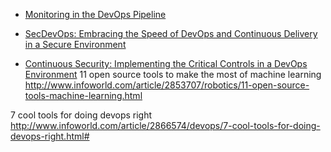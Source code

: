 * [Monitoring in the DevOps Pipeline](https://insights.sei.cmu.edu/devops/2015/12/monitoring-in-the-devops-pipeline.html)

* [SecDevOps: Embracing the Speed of DevOps and Continuous Delivery in a Secure Environment](https://securityintelligence.com/secdevops-embracing-the-speed-of-devops-and-continuous-delivery-in-a-secure-environment/)
* [Continuous Security: Implementing the Critical Controls in a DevOps Environment](https://www.sans.org/reading-room/whitepapers/critical/continuous-security-implementing-critical-controls-devops-environment-36552)
11 open source tools to make the most of machine learning
http://www.infoworld.com/article/2853707/robotics/11-open-source-tools-machine-learning.html

7 cool tools for doing devops right
http://www.infoworld.com/article/2866574/devops/7-cool-tools-for-doing-devops-right.html#


